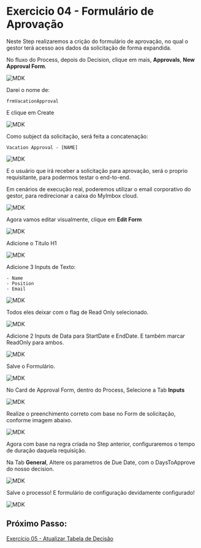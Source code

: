 # Exercicio 04 - Formulário de Aprovação

Neste Step realizaremos a crição do formulário de aprovação, no qual o gestor terá acesso aos dados da solicitação de forma expandida.

No fluxo do Process, depois do Decision, clique em mais, __Approvals__, __New Approval Form__.

![MDK](images/img1.png)

Darei o nome de:

```
frmVacationApproval
```

E clique em Create

![MDK](images/img2.png)

Como subject da solicitação, será feita a concatenação:

```
Vacation Approval - [NAME]
```

![MDK](images/img3.png)

E o usuário que irá receber a solicitação para aprovação, será o proprio requisitante, para podermos testar o end-to-end.

Em cenários de execução real, poderemos utilizar o email corporativo do gestor, para redirecionar a caixa do MyImbox cloud.

![MDK](images/img4.png)

Agora vamos editar visualmente, clique em __Edit Form__

![MDK](images/img5.png)

Adicione o Titulo H1

![MDK](images/img6.png)

Adicione 3 Inputs de Texto:
```
- Name
- Position
- Email
```

![MDK](images/img7.png)

Todos eles deixar com o flag de Read Only selecionado.

![MDK](images/img8.png)

Adicione 2 Inputs de Data para StartDate e EndDate.
E também marcar ReadOnly para ambos.

![MDK](images/img9.png)

Salve o Formulário.
 
![MDK](images/img10.png)

No Card de Approval Form, dentro do Process, Selecione a Tab __Inputs__

![MDK](images/img11.png)

Realize o preenchimento correto com base no Form de solicitação, conforme imagem abaixo.

![MDK](images/img12.png)

Agora com base na regra criada no Step anterior, configuraremos o tempo de duração daquela requisição.

Na Tab __General__, Altere os parametros de Due Date, com o DaysToApprove do nosso decision.

![MDK](images/img13.png)

Salve o processo! E formulário de configuração devidamente configurado!

![MDK](images/img14.png)

## Próximo Passo:
[Exercício 05 - Atualizar Tabela de Decisão](/exercises/ex5/README.md)